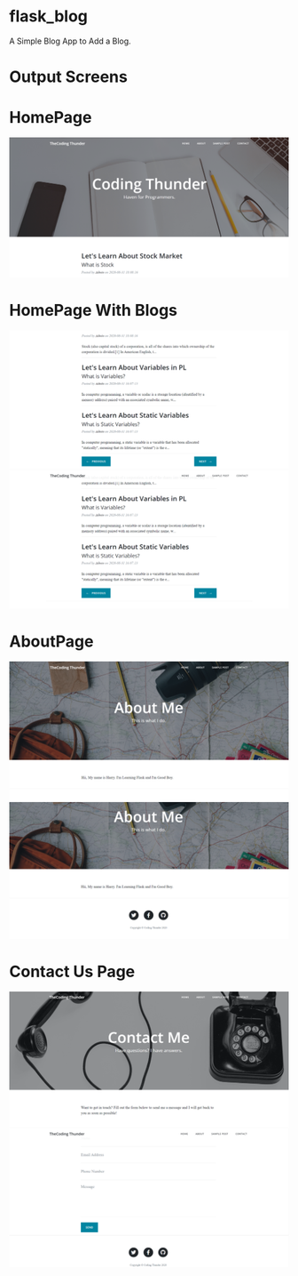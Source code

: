 # flask_blog
A Simple Blog App to Add a Blog.

# Output Screens
# HomePage
![](./screen/img1.png)

# HomePage With Blogs
![](./screen/img2.png)
![](./screen/img3.png)

# AboutPage
![](./screen/img4.png)
![](./screen/img5.png)

# Contact Us Page
![](./screen/img6.png)
![](./screen/img7.png)
